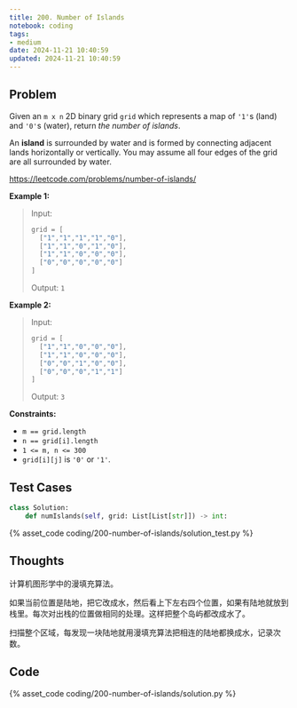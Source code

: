 ```yaml
---
title: 200. Number of Islands
notebook: coding
tags:
- medium
date: 2024-11-21 10:40:59
updated: 2024-11-21 10:40:59
---
```

## Problem

Given an `m x n` 2D binary grid `grid` which represents a map of `'1'`s (land) and `'0'`s (water), return _the number of islands_.

An **island** is surrounded by water and is formed by connecting adjacent lands horizontally or vertically. You may assume all four edges of the grid are all surrounded by water.

<https://leetcode.com/problems/number-of-islands/>

**Example 1:**

> Input:
>
> ``` c++
> grid = [
>   ["1","1","1","1","0"],
>   ["1","1","0","1","0"],
>   ["1","1","0","0","0"],
>   ["0","0","0","0","0"]
> ]
> ```
>
> Output: `1`

**Example 2:**

> Input:
>
> ``` c++
> grid = [
>   ["1","1","0","0","0"],
>   ["1","1","0","0","0"],
>   ["0","0","1","0","0"],
>   ["0","0","0","1","1"]
> ]
> ```
>
> Output: `3`

**Constraints:**

- `m == grid.length`
- `n == grid[i].length`
- `1 <= m, n <= 300`
- `grid[i][j]` is `'0'` or `'1'`.

## Test Cases

``` python
class Solution:
    def numIslands(self, grid: List[List[str]]) -> int:
```

{% asset_code coding/200-number-of-islands/solution_test.py %}

## Thoughts

计算机图形学中的漫填充算法。

如果当前位置是陆地，把它改成水，然后看上下左右四个位置，如果有陆地就放到栈里。每次对出栈的位置做相同的处理。这样把整个岛屿都改成水了。

扫描整个区域，每发现一块陆地就用漫填充算法把相连的陆地都换成水，记录次数。

## Code

{% asset_code coding/200-number-of-islands/solution.py %}
